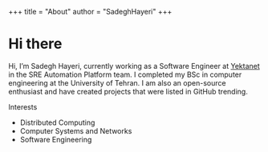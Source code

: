 +++
title = "About"
author = "SadeghHayeri"
+++

# Hi there

Hi, I’m Sadegh Hayeri, currently working as a Software Engineer at [Yektanet](https://www.yektanet.com) in the SRE Automation Platform team. I completed my BSc in computer engineering at the University of Tehran.
I am also an open-source enthusiast and have created projects that were listed in GitHub trending.

Interests
- Distributed Computing
- Computer Systems and Networks
- Software Engineering
